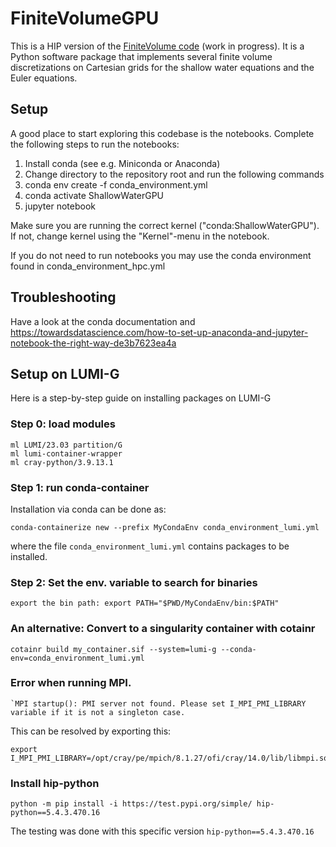 # FiniteVolumeGPU

This is a HIP version of the [FiniteVolume code](https://github.com/babrodtk/FiniteVolumeGPU) (work in progress). It is a Python software package that implements several finite volume discretizations on Cartesian grids for the shallow water equations and the Euler equations. 

## Setup
A good place to start exploring this codebase is the notebooks. Complete the following steps to run the notebooks:

1. Install conda (see e.g. Miniconda or Anaconda)
2. Change directory to the repository root and run the following commands
3. conda env create -f conda_environment.yml
4. conda activate ShallowWaterGPU
5. jupyter notebook

Make sure you are running the correct kernel ("conda:ShallowWaterGPU"). If not, change kernel using the "Kernel"-menu in the notebook.

If you do not need to run notebooks you may use the conda environment found in conda_environment_hpc.yml

## Troubleshooting
Have a look at the conda documentation and https://towardsdatascience.com/how-to-set-up-anaconda-and-jupyter-notebook-the-right-way-de3b7623ea4a

## Setup on LUMI-G
Here is a step-by-step guide on installing packages on LUMI-G

### Step 0: load modules
```
ml LUMI/23.03 partition/G
ml lumi-container-wrapper
ml cray-python/3.9.13.1
```

### Step 1: run  conda-container
Installation via conda can be done as:
```
conda-containerize new --prefix MyCondaEnv conda_environment_lumi.yml
```
where the file `conda_environment_lumi.yml` contains packages to be installed.

### Step 2: Set the env. variable to search for binaries
```
export the bin path: export PATH="$PWD/MyCondaEnv/bin:$PATH"
```
### An alternative: Convert to a singularity container with cotainr
```
cotainr build my_container.sif --system=lumi-g --conda-env=conda_environment_lumi.yml
```

### Error when running MPI.
```
`MPI startup(): PMI server not found. Please set I_MPI_PMI_LIBRARY variable if it is not a singleton case.
```
This can be resolved by exporting this:
```
export I_MPI_PMI_LIBRARY=/opt/cray/pe/mpich/8.1.27/ofi/cray/14.0/lib/libmpi.so
```
### Install hip-python
```
python -m pip install -i https://test.pypi.org/simple/ hip-python==5.4.3.470.16
```

The testing was done with this specific version `hip-python==5.4.3.470.16`

 

